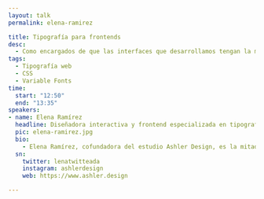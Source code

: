 ```yaml
---
layout: talk
permalink: elena-ramirez

title: Tipografía para frontends
desc:
  - Como encargados de que las interfaces que desarrollamos tengan la mejor experiencia de usuario, los frontends tenemos que conocer a fondo todas las herramientas de las que disponemos. La tipografía es una de esas herramientas y a veces las utilizamos muy por debajo de sus posibilidades. Esta charla es un recorrido desde las bases de la tipografía aplicada a la web, hasta el uso de las ya imparables variables fonts. Veremos cómo usar tipografía responsive, y componer textos equilibrados, así como otras técnicas de fácil aplicación pero que nos ayudarán a elevar el nivel de acabados de las interfaces que creamos.
tags:
  - Tipografía web
  - CSS
  - Variable Fonts
time:
  start: "12:50"
  end: "13:35"
speakers:
- name: Elena Ramírez
  headline: Diseñadora interactiva y frontend especializada en tipografía en Ashler Design
  pic: elena-ramirez.jpg
  bio:
    - Elena Ramírez, cofundadora del estudio Ashler Design, es la mitad encargada de dar vida a los proyectos digitales. Diseñadora UI y frontend, ha trabajado para clientes como Google, Telefónica o Porcelanosa, entre otras; y para fundiciones online como Frere Jones Type, Sudtipos o Typerepublic, lo que le ha obligado a afilar su ojo tipográfico. Su trabajo ha sido reconocido por el Type Directors Club de Nueva York, los premios Laus, y Communications Arts entre otros.
  sn:
    twitter: lenatwitteada
    instagram: ashlerdesign
    web: https://www.ashler.design

---
```

